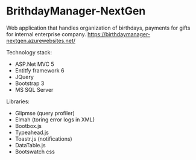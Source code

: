 # BrithdayManager-NextGen
Web application that handles organization of birthdays, payments for gifts for internal enterprise company.
https://birthdaymanager-nextgen.azurewebsites.net/

Technology stack:
- ASP.Net MVC 5
- Entitfy framework 6
- JQuery 
- Bootstrap 3
- MS SQL Server

Libraries:
- Glipmse (query profiler)
- Elmah (toring error logs in XML)
- Bootbox.js 
- Typeahead.js
- Toastr.js (notifications)
- DataTable.js
- Bootswatch css
